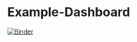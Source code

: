 # Example-Dashboard
[![Binder](https://mybinder.org/badge_logo.svg)](https://mybinder.org/v2/gh/jamesOB99/Example-Dashboard/blob/main/PersonalDashboard.ipynb/HEAD?urlpath=voila%2Frender%2FPersonalDashboard.ipynb)
